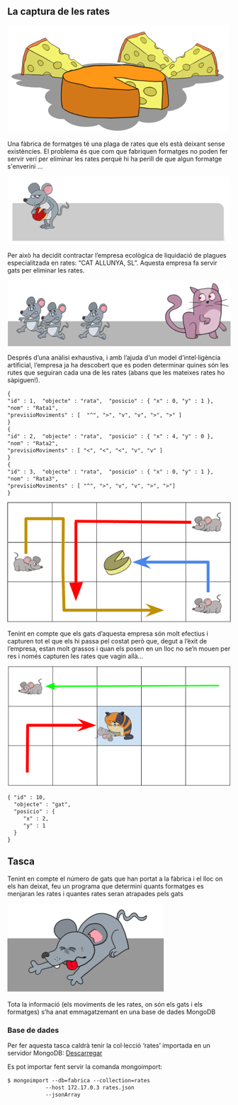 ## La captura de les rates

![Formatges](https://github.com/XavierSala/CapturaDeRates/raw/master/imatges/rates1.png)

Una fàbrica de formatges té una plaga de rates que els està deixant sense existències. El problema és que com que fabriquen formatges no poden fer servir verí per eliminar les rates perquè hi ha perill de que algun formatge s'enverini …

![Formatges](https://github.com/XavierSala/CapturaDeRates/raw/master/imatges/rates0.png)

Per això ha decidit contractar l’empresa ecològica de liquidació de plagues especialitzada en rates: “CAT ALLUNYA, SL”. Aquesta empresa fa servir gats per eliminar les rates.

![Rata](https://github.com/XavierSala/CapturaDeRates/raw/master/imatges/rates2.png)

Després d’una anàlisi exhaustiva, i amb l’ajuda d’un model d’intel·ligència artificial, l’empresa ja ha descobert que es poden determinar quines són les rutes que seguiran cada una de les rates (abans que les mateixes rates ho sàpiguen!).

    {
    "id" : 1,  "objecte" : "rata",  "posicio" : { "x" : 0, "y" : 1 }, "nom" : "Rata1",
    "previsioMoviments" : [  "^", ">", "v", "v", ">", ">" ]
    }
    {
    "id" : 2,  "objecte" : "rata",  "posicio" : { "x" : 4, "y" : 0 }, "nom" : "Rata2",
    "previsioMoviments" : [ "<", "<", "<", "v", "v" ]
    }
    {
    "id" : 3,  "objecte" : "rata",  "posicio" : { "x" : 0, "y" : 1 }, "nom" : "Rata3",
    "previsioMoviments" : [ "^", ">", "v", "v", ">", ">"]
    }

![recorregut](https://github.com/XavierSala/CapturaDeRates/raw/master/imatges/rates3.png)

Tenint en compte que els gats d’aquesta empresa són molt efectius i capturen tot el que els hi passa pel costat però que, degut a l’èxit de l’empresa, estan molt grassos i quan els posen en un lloc no se’n mouen per res i només capturen les rates que vagin allà...

![gats estàtics](https://github.com/XavierSala/CapturaDeRates/raw/master/imatges/rates4.png)

    { "id" : 10,
      "objecte" : "gat",
      "posicio" : {
         "x" : 2,
         "y" : 1
      }
    }

## Tasca

Tenint en compte el número de gats que han portat a la fàbrica i el lloc on els han deixat, feu un programa que determini quants formatges es menjaran les rates i quantes rates seran atrapades pels gats

![Rata capturada](https://github.com/XavierSala/CapturaDeRates/raw/master/imatges/rates5.png)

Tota la informació (els moviments de les rates, on són els gats i els formatges) s’ha anat emmagatzemant en una base de dades MongoDB

### Base de dades

Per fer aquesta tasca caldrà tenir la col·lecció ‘rates’ importada en un servidor MongoDB: [Descarregar](https://drive.google.com/file/d/1F3pKFVCnI3kAQmfMp_HmqmbGp58qbc_f/view?usp=sharing)

Es pot importar fent servir la comanda mongoimport:

    $ mongoimport --db=fabrica --collection=rates
                --host 172.17.0.3 rates.json
                --jsonArray
